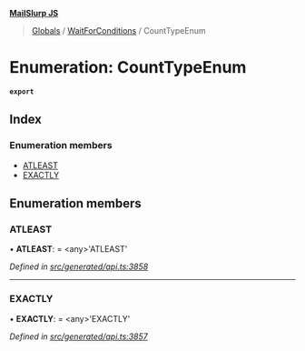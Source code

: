 **[MailSlurp JS](../README.md)**

> [Globals](../README.md) / [WaitForConditions](../modules/waitforconditions.md) / CountTypeEnum

# Enumeration: CountTypeEnum

**`export`** 

## Index

### Enumeration members

* [ATLEAST](waitforconditions.counttypeenum.md#atleast)
* [EXACTLY](waitforconditions.counttypeenum.md#exactly)

## Enumeration members

### ATLEAST

•  **ATLEAST**:  = \<any>'ATLEAST'

*Defined in [src/generated/api.ts:3858](https://github.com/mailslurp/mailslurp-client/blob/359c034/src/generated/api.ts#L3858)*

___

### EXACTLY

•  **EXACTLY**:  = \<any>'EXACTLY'

*Defined in [src/generated/api.ts:3857](https://github.com/mailslurp/mailslurp-client/blob/359c034/src/generated/api.ts#L3857)*
